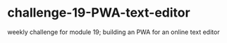 # challenge-19-PWA-text-editor
weekly challenge for module 19; building an PWA for an online text editor
